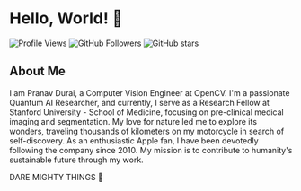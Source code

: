 # Hello, World! 👋

![Profile Views](https://komarev.com/ghpvc/?username=pranavdurai10&color=brightgreen)
![GitHub Followers](https://img.shields.io/github/followers/pranavdurai10?label=Follow&style=social)
![GitHub stars](https://img.shields.io/github/stars/pranavdurai10?affiliations=OWNER%2CCOLLABORATOR&style=social)

## About Me

I am Pranav Durai, a Computer Vision Engineer at OpenCV. I'm a passionate Quantum AI Researcher, and currently, I serve as a Research Fellow at Stanford University - School of Medicine, focusing on pre-clinical medical imaging and segmentation. My love for nature led me to explore its wonders, traveling thousands of kilometers on my motorcycle in search of self-discovery. As an enthusiastic Apple fan, I have been devotedly following the company since 2010. My mission is to contribute to humanity's sustainable future through my work. 

DARE MIGHTY THINGS 🚀
